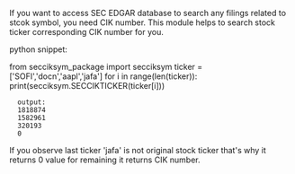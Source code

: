 If you want to access SEC EDGAR database to search any filings related to stcok symbol, you need CIK number.
  This module helps to search stock ticker corresponding CIK number for you.
    
    
python snippet:

from secciksym_package import secciksym
ticker = ['SOFI','docn','aapl','jafa']
for i in range(len(ticker)):
    print(secciksym.SECCIKTICKER(ticker[i]))
      
      
      output:
      1818874
      1582961
      320193
      0

  
  If you observe last ticker 'jafa' is not original stock ticker that's why it returns 0 value for remaining it returns CIK number.
  
